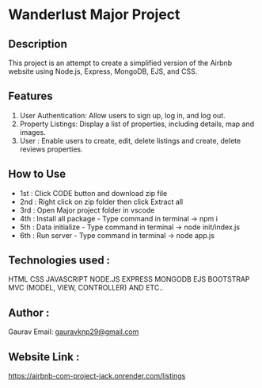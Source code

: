 # Wanderlust Major Project

## Description
This project is an attempt to create a simplified version of the Airbnb website using Node.js, Express, MongoDB, EJS, and CSS.

## Features
1) User Authentication: Allow users to sign up, log in, and log out.
2) Property Listings: Display a list of properties, including details, map and images.
3) User : Enable users to create, edit, delete listings and create, delete reviews properties.


## How to Use
- 1st : Click CODE button and download zip file
- 2nd : Right click on zip folder then click Extract all 
- 3rd : Open Major project folder in vscode 
- 4th : Install all package - Type command in terminal -> npm i
- 5th : Data initialize - Type command in terminal -> node init/index.js
- 6th : Run server - Type command in terminal -> node app.js

## Technologies used :
HTML
CSS
JAVASCRIPT
NODE.JS
EXPRESS
MONGODB
EJS
BOOTSTRAP
MVC (MODEL, VIEW, CONTROLLER) AND ETC..

## Author :
Gaurav
Email: gauravknp29@gmail.com

## Website Link :
https://airbnb-com-project-jack.onrender.com/listings

